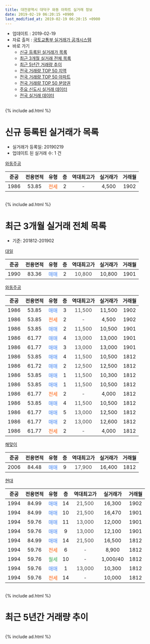 ```yaml
---
title: 대전광역시 대덕구 와동 아파트 실거래 정보
date: 2019-02-19 06:20:15 +0900
last_modified_at: 2019-02-19 06:20:15 +0900
---
```


* 업데이트 : 2019-02-19
* 자료 출처 : [국토교통부 실거래가 공개시스템](http://rt.molit.go.kr)
* 바로 가기
    * [신규 등록된 실거래가 목록](#신규-등록된-실거래가-목록)
    * [최근 3개월 실거래 전체 목록](#최근-3개월-실거래-전체-목록)
    * [최근 5년간 거래량 추이](#최근-5년간-거래량-추이)
    * [전국 거래량 TOP 50 지역](https://inasie.github.io/apt-trade-info/최근-3개월-전국에서-가장-거래가-많이-발생한-지역)
    * [전국 거래량 TOP 50 아파트](https://inasie.github.io/apt-trade-info/최근-3개월-전국에서-가장-거래가-많이-발생한-아파트)
    * [전국 거래량 TOP 50 분양권](https://inasie.github.io/apt-trade-info/최근-3개월-전국에서-가장-거래가-많이-발생한-분양권)
    * [주요 신도시 실거래 데이터](https://inasie.github.io/apt-trade-info/주요-신도시)
    * [전국 실거래 데이터](https://inasie.github.io/apt-trade-info/전국)
<br>
{% include ad.html %}
<br>

# 신규 등록된 실거래가 목록
* 실거래가 등록일: 20190219
* 업데이트 된 실거래 수: 1 건


[와동주공](https://search.naver.com/search.naver?query=%EB%8C%80%EC%A0%84%EA%B4%91%EC%97%AD%EC%8B%9C+%EB%8C%80%EB%8D%95%EA%B5%AC+%EC%99%80%EB%8F%99+%EC%99%80%EB%8F%99%EC%A3%BC%EA%B3%B5)

|준공|전용면적|유형|층|역대최고가|실거래가|거래월|
|:---:|:---:|:---:|:---:|:---:|:---:|:---:|
|1986|53.85|<span style="color:#ff5a00">전세</span>|2|<span style="color:#444444">-</span>|4,500|1902|


<br>
{% include ad.html %}
<br>

# 최근 3개월 실거래 전체 목록
* 기준: 201812-201902


[대일](https://search.naver.com/search.naver?query=%EB%8C%80%EC%A0%84%EA%B4%91%EC%97%AD%EC%8B%9C+%EB%8C%80%EB%8D%95%EA%B5%AC+%EC%99%80%EB%8F%99+%EB%8C%80%EC%9D%BC)

|준공|전용면적|유형|층|역대최고가|실거래가|거래월|
|:---:|:---:|:---:|:---:|:---:|:---:|:---:|
|1990|83.36|<span style="color:#4285f3">매매</span>|2|<span style="color:#444444">10,800</span>|10,800|1901|

[와동주공](https://search.naver.com/search.naver?query=%EB%8C%80%EC%A0%84%EA%B4%91%EC%97%AD%EC%8B%9C+%EB%8C%80%EB%8D%95%EA%B5%AC+%EC%99%80%EB%8F%99+%EC%99%80%EB%8F%99%EC%A3%BC%EA%B3%B5)

|준공|전용면적|유형|층|역대최고가|실거래가|거래월|
|:---:|:---:|:---:|:---:|:---:|:---:|:---:|
|1986|53.85|<span style="color:#4285f3">매매</span>|3|<span style="color:#444444">11,500</span>|11,500|1902|
|1986|53.85|<span style="color:#ff5a00">전세</span>|2|<span style="color:#444444">-</span>|4,500|1902|
|1986|53.85|<span style="color:#4285f3">매매</span>|2|<span style="color:#444444">11,500</span>|10,500|1901|
|1986|61.77|<span style="color:#4285f3">매매</span>|4|<span style="color:#444444">13,000</span>|13,000|1901|
|1986|61.77|<span style="color:#4285f3">매매</span>|3|<span style="color:#444444">13,000</span>|13,000|1901|
|1986|53.85|<span style="color:#4285f3">매매</span>|4|<span style="color:#444444">11,500</span>|10,500|1812|
|1986|61.72|<span style="color:#4285f3">매매</span>|2|<span style="color:#444444">12,500</span>|12,500|1812|
|1986|53.85|<span style="color:#4285f3">매매</span>|1|<span style="color:#444444">11,500</span>|10,300|1812|
|1986|53.85|<span style="color:#4285f3">매매</span>|1|<span style="color:#444444">11,500</span>|10,500|1812|
|1986|61.77|<span style="color:#ff5a00">전세</span>|2|<span style="color:#444444">-</span>|4,000|1812|
|1986|53.85|<span style="color:#4285f3">매매</span>|4|<span style="color:#444444">11,500</span>|10,500|1812|
|1986|61.77|<span style="color:#4285f3">매매</span>|5|<span style="color:#444444">13,000</span>|12,500|1812|
|1986|61.77|<span style="color:#4285f3">매매</span>|2|<span style="color:#444444">13,000</span>|12,600|1812|
|1986|61.77|<span style="color:#ff5a00">전세</span>|2|<span style="color:#444444">-</span>|4,000|1812|

[해맞이](https://search.naver.com/search.naver?query=%EB%8C%80%EC%A0%84%EA%B4%91%EC%97%AD%EC%8B%9C+%EB%8C%80%EB%8D%95%EA%B5%AC+%EC%99%80%EB%8F%99+%ED%95%B4%EB%A7%9E%EC%9D%B4)

|준공|전용면적|유형|층|역대최고가|실거래가|거래월|
|:---:|:---:|:---:|:---:|:---:|:---:|:---:|
|2006|84.48|<span style="color:#4285f3">매매</span>|9|<span style="color:#444444">17,900</span>|16,400|1812|

[현대](https://search.naver.com/search.naver?query=%EB%8C%80%EC%A0%84%EA%B4%91%EC%97%AD%EC%8B%9C+%EB%8C%80%EB%8D%95%EA%B5%AC+%EC%99%80%EB%8F%99+%ED%98%84%EB%8C%80)

|준공|전용면적|유형|층|역대최고가|실거래가|거래월|
|:---:|:---:|:---:|:---:|:---:|:---:|:---:|
|1994|84.99|<span style="color:#4285f3">매매</span>|14|<span style="color:#444444">21,500</span>|16,300|1902|
|1994|84.99|<span style="color:#4285f3">매매</span>|10|<span style="color:#444444">21,500</span>|16,470|1901|
|1994|59.76|<span style="color:#4285f3">매매</span>|11|<span style="color:#444444">13,000</span>|12,000|1901|
|1994|59.76|<span style="color:#4285f3">매매</span>|9|<span style="color:#444444">13,000</span>|12,100|1901|
|1994|84.99|<span style="color:#4285f3">매매</span>|14|<span style="color:#444444">21,500</span>|16,500|1812|
|1994|59.76|<span style="color:#ff5a00">전세</span>|6|<span style="color:#444444">-</span>|8,900|1812|
|1994|59.76|<span style="color:#34a853">월세</span>|10|<span style="color:#444444">-</span>|1,000/40|1812|
|1994|59.76|<span style="color:#4285f3">매매</span>|1|<span style="color:#444444">13,000</span>|10,300|1812|
|1994|59.76|<span style="color:#ff5a00">전세</span>|14|<span style="color:#444444">-</span>|10,000|1812|


<br>
{% include ad.html %}
<br>

# 최근 5년간 거래량 추이


<div style="width:100%;">
    <canvas id="deal_progress" height="200"></canvas>
</div>

<script>
new Chart(document.getElementById("deal_progress"), {
    type: 'line',
    data: {
        labels: ['201402','201403','201404','201405','201406','201407','201408','201409','201410','201411','201412','201501','201502','201503','201504','201505','201506','201507','201508','201509','201510','201511','201512','201601','201602','201603','201604','201605','201606','201607','201608','201609','201610','201611','201612','201701','201702','201703','201704','201705','201706','201707','201708','201709','201710','201711','201712','201801','201802','201803','201804','201805','201806','201807','201808','201809','201810','201811','201812','201901','201902'],
        datasets: [{
            label: '매매',
            pointRadius: 1,
            data: [11, 10, 9, 10, 3, 16, 10, 3, 5, 4, 4, 12, 8, 13, 11, 7, 9, 8, 6, 13, 11, 5, 4, 11, 4, 6, 8, 8, 6, 10, 8, 8, 8, 3, 2, 2, 24, 14, 8, 12, 4, 17, 12, 7, 8, 5, 3, 11, 13, 11, 9, 7, 7, 3, 3, 5, 7, 10, 10, 7, 2],
            borderColor: "rgba(255, 201, 14, 1)",
            backgroundColor: "rgba(255, 201, 14, 0.5)",
            fill: false,
            lineTension: 0
        },{
            label: '전월세',
            pointRadius: 1,
            data: [4, 5, 6, 6, 6, 4, 4, 6, 4, 4, 4, 2, 4, 10, 4, 4, 9, 9, 4, 5, 4, 7, 4, 6, 7, 6, 3, 2, 5, 4, 3, 4, 6, 3, 5, 4, 4, 11, 4, 7, 9, 4, 7, 1, 3, 2, 7, 3, 3, 7, 4, 1, 3, 1, 2, 4, 6, 1, 5, 0, 1],
            borderColor: "rgba(0, 141, 185, 1)",
            backgroundColor: "rgba(0, 141, 185, 0.5)",
            fill: false,
            lineTension: 0
        }
        ]
    },
    options: {
        responsive: true,
        title: {
            display: false
        },
        tooltips: {
            mode: 'index',
            intersect: false
        },
        hover: {
            mode: 'nearest',
            intersect: true
        },
        scales: {
            xAxes: [{
                display: true,
                scaleLabel: {
                    display: true,
                    labelString: '년/월'
                }
            }],
            yAxes: [{
                display: true,
                ticks: {
                    suggestedMin: 0,
                },
                scaleLabel: {
                    display: true,
                    labelString: '실거래 수'
                }
            }]
        }
    }
});

</script>


<br>
{% include ad.html %}
<br>

